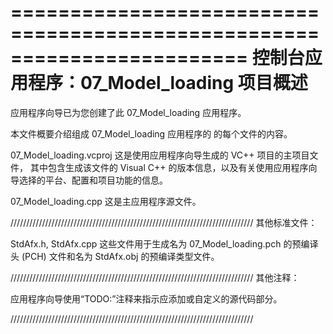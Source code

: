 ﻿========================================================================
    控制台应用程序：07_Model_loading 项目概述
========================================================================

应用程序向导已为您创建了此 07_Model_loading 应用程序。

本文件概要介绍组成 07_Model_loading 应用程序的
的每个文件的内容。


07_Model_loading.vcproj
    这是使用应用程序向导生成的 VC++ 项目的主项目文件，
    其中包含生成该文件的 Visual C++ 的版本信息，以及有关使用应用程序向导选择的平台、配置和项目功能的信息。

07_Model_loading.cpp
    这是主应用程序源文件。

/////////////////////////////////////////////////////////////////////////////
其他标准文件：

StdAfx.h, StdAfx.cpp
    这些文件用于生成名为 07_Model_loading.pch 的预编译头 (PCH) 文件和名为 StdAfx.obj 的预编译类型文件。

/////////////////////////////////////////////////////////////////////////////
其他注释：

应用程序向导使用“TODO:”注释来指示应添加或自定义的源代码部分。

/////////////////////////////////////////////////////////////////////////////